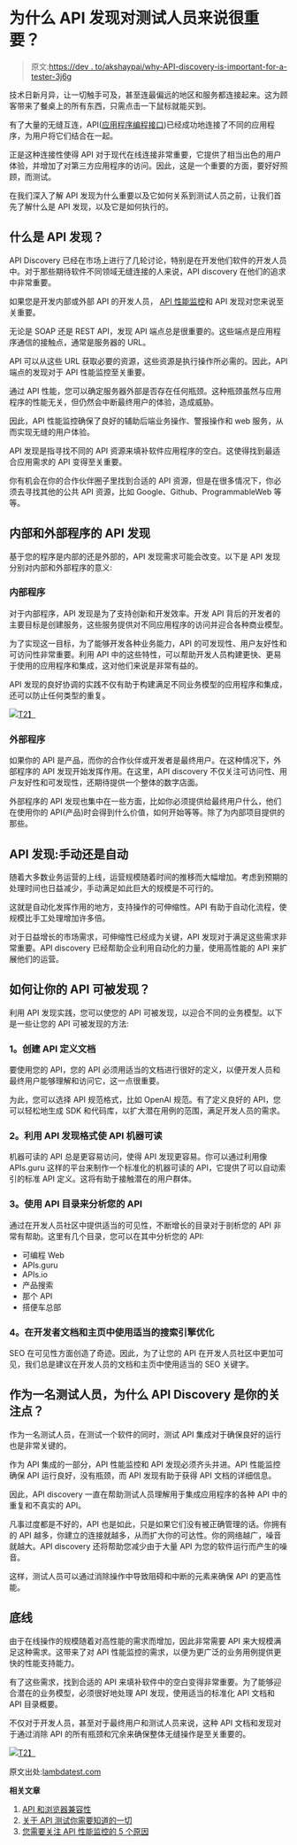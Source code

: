 # 为什么 API 发现对测试人员来说很重要？

> 原文:[https://dev . to/akshaypai/why-API-discovery-is-important-for-a-tester-3j6g](https://dev.to/akshaypai/why-api-discovery-is-important-for-a-tester-3j6g)

技术日新月异，让一切触手可及，甚至连最偏远的地区和服务都连接起来。这为顾客带来了餐桌上的所有东西，只需点击一下鼠标就能买到。

有了大量的无缝互连，API([应用程序编程接口](https://goo.gl/pd5aPP))已经成功地连接了不同的应用程序，为用户将它们结合在一起。

正是这种连接性使得 API 对于现代在线连接非常重要，它提供了相当出色的用户体验，并增加了对第三方应用程序的访问。因此，这是一个重要的方面，要好好照顾，而测试。

在我们深入了解 API 发现为什么重要以及它如何关系到测试人员之前，让我们首先了解什么是 API 发现，以及它是如何执行的。

## [](#what-is-api-discovery)什么是 API 发现？

API Discovery 已经在市场上进行了几轮讨论，特别是在开发他们软件的开发人员中。对于那些期待软件不同领域无缝连接的人来说，API discovery 在他们的追求中非常重要。

如果您是开发内部或外部 API 的开发人员， [API 性能监控](https://goo.gl/LsaBM1)和 API 发现对您来说至关重要。

无论是 SOAP 还是 REST API，发现 API 端点总是很重要的。这些端点是应用程序通信的接触点，通常是服务器的 URL。

API 可以从这些 URL 获取必要的资源，这些资源是执行操作所必需的。因此，API 端点的发现对于 API 性能监控至关重要。

通过 API 性能，您可以确定服务器外部是否存在任何瓶颈。这种瓶颈虽然与应用程序的性能无关，但仍然会中断最终用户的体验，造成威胁。

因此，API 性能监控确保了良好的辅助后端业务操作、警报操作和 web 服务，从而实现无缝的用户体验。

API 发现是指寻找不同的 API 资源来填补软件应用程序的空白。这使得找到最适合应用需求的 API 变得至关重要。

你有机会在你的合作伙伴圈子里找到合适的 API 资源，但是在很多情况下，你必须去寻找其他的公共 API 资源，比如 Google、Github、ProgrammableWeb 等等。

## [](#api-discovery-for-internal-and-external-programs)内部和外部程序的 API 发现

基于您的程序是内部的还是外部的，API 发现需求可能会改变。以下是 API 发现分别对内部和外部程序的意义:

### [](#internal-programs)内部程序

对于内部程序，API 发现是为了支持创新和开发效率。开发 API 背后的开发者的主要目标是创建服务，这些服务提供对不同应用程序的访问并迎合各种商业模型。

为了实现这一目标，为了能够开发各种业务能力，API 的可发现性、用户友好性和可访问性非常重要。利用 API 中的这些特性，可以帮助开发人员构建更快、更易于使用的应用程序和集成，这对他们来说是非常有益的。

API 发现的良好协调的实践不仅有助于构建满足不同业务模型的应用程序和集成，还可以防止任何类型的重复。

[![](../Images/5ca15e434455da9426a2aad75efd7d47.png)T2】](https://goo.gl/wfmX1X)

### [](#external-programs)外部程序

如果你的 API 是产品，而你的合作伙伴或开发者是最终用户。在这种情况下，外部程序的 API 发现开始发挥作用。在这里，API discovery 不仅关注可访问性、用户友好性和可发现性，还期待提供一个整体的数字店面。

外部程序的 API 发现也集中在一些方面，比如你必须提供给最终用户什么，他们在使用你的 API(产品)时会得到什么价值，如何开始等等。除了为内部项目提供的那些。

## [](#api-discovery-manual-vs-automated)API 发现:手动还是自动

随着大多数业务运营的上线，运营规模随着时间的推移而大幅增加。考虑到预期的处理时间也日益减少，手动满足如此巨大的规模是不可行的。

这就是自动化发挥作用的地方，支持操作的可伸缩性。API 有助于自动化流程，使规模比手工处理增加许多倍。

对于日益增长的市场需求，可伸缩性已经成为关键，API 发现对于满足这些需求非常重要。API discovery 已经帮助企业利用自动化的力量，使用高性能的 API 来扩展他们的运营。

## [](#how-to-make-your-api-discoverable)如何让你的 API 可被发现？

利用 API 发现实践，您可以使您的 API 可被发现，以迎合不同的业务模型。以下是一些让您的 API 可被发现的方法:

### [](#1-create-api-definition-documents)1。创建 API 定义文档

要使用您的 API，您的 API 必须用适当的文档进行很好的定义，以便开发人员和最终用户能够理解和访问它，这一点很重要。

为此，您可以选择 API 规范格式，比如 OpenAI 规范。有了定义良好的 API，您可以轻松地生成 SDK 和代码库，以扩大潜在用例的范围，满足开发人员的需求。

### [](#2-make-api-machine-readable-leveraging-api-discovery-formats)2。利用 API 发现格式使 API 机器可读

机器可读的 API 总是更容易访问，使得 API 发现更容易。你可以通过利用像 APIs.guru 这样的平台来制作一个标准化的机器可读的 API，它提供了可以自动索引的标准 API 定义。这将有助于接触潜在的用户群体。

### [](#3-use-api-directories-to-profile-your-api)3。使用 API 目录来分析您的 API

通过在开发人员社区中提供适当的可见性，不断增长的目录对于剖析您的 API 非常有帮助。这里有几个目录，您可以在其中分析您的 API:

*   可编程 Web
*   APIs.guru
*   APIs.io
*   产品搜索
*   那个 API
*   搭便车总部

### [](#4-use-proper-seo-in-developer-documents-and-home-page)4。在开发者文档和主页中使用适当的搜索引擎优化

SEO 在可见性方面创造了奇迹。因此，为了让您的 API 在开发人员社区中更加可见，我们总是建议在开发人员的文档和主页中使用适当的 SEO 关键字。

## [](#why-api-discovery-is-your-concern-as-a-tester)作为一名测试人员，为什么 API Discovery 是你的关注点？

作为一名测试人员，在测试一个软件的同时，测试 API 集成对于确保良好的运行也是非常关键的。

作为 API 集成的一部分，API 性能监控和 API 发现必须齐头并进。API 性能监控确保 API 运行良好，没有瓶颈，而 API 发现有助于获得 API 文档的详细信息。

因此，API discovery 一直在帮助测试人员理解用于集成应用程序的各种 API 中的重复和不真实的 API。

凡事过度都是不好的，API 也是如此，只是如果它们没有被正确管理的话。你拥有的 API 越多，你建立的连接就越多，从而扩大你的可达性。你的网络越广，噪音就越大。API discovery 还将帮助您减少由于大量 API 为您的软件运行而产生的噪音。

这样，测试人员可以通过消除操作中导致阻碍和中断的元素来确保 API 的更高性能。

## [](#the-bottom-line)底线

由于在线操作的规模随着对高性能的需求而增加，因此非常需要 API 来大规模满足这种需求。这带来了对 API 性能监控的需求，以便为更广泛的业务用例提供更快的性能支持能力。

有了这些需求，找到合适的 API 来填补软件中的空白变得非常重要。为了能够迎合潜在的业务模型，必须很好地处理 API 发现，使用适当的标准化 API 文档和 API 目录概要。

不仅对于开发人员，甚至对于最终用户和测试人员来说，这种 API 文档和发现对于通过消除 API 的所有瓶颈和冗余来确保整体无缝操作是至关重要的。

[![](../Images/5ca15e434455da9426a2aad75efd7d47.png)T2】](https://goo.gl/wfmX1X)

原文出处:[lambdatest.com](https://goo.gl/kAU17q)

**相关文章**

1.  [API 和浏览器兼容性](https://goo.gl/hMt8QM)
2.  [关于 API 测试你需要知道的一切](https://goo.gl/mTD5Qi)
3.  [您需要关注 API 性能监控的 5 个原因](https://goo.gl/ay4cms)